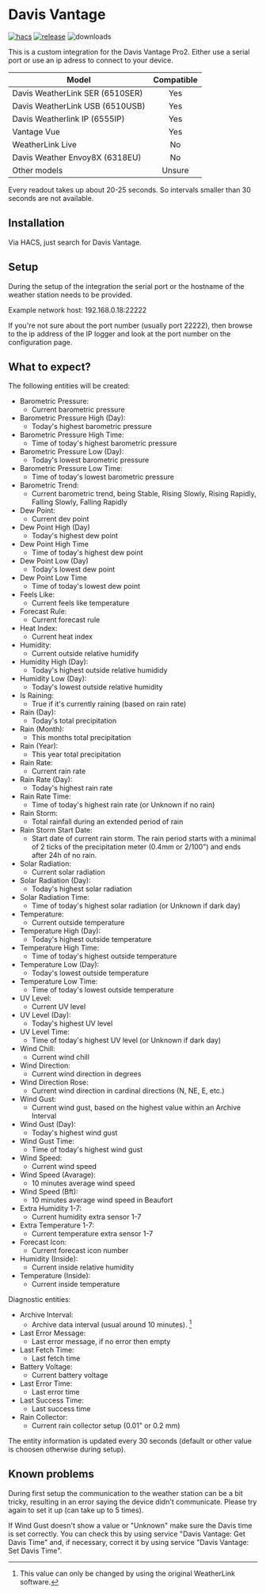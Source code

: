 # Davis Vantage

[![hacs][hacs-badge]][hacs-url]
[![release][release-badge]][release-url]
![downloads][downloads-badge]

This is a custom integration for the Davis Vantage Pro2. Either use a serial port or use an ip adress to connect to your device.

Model | Compatible
---|:---:
Davis WeatherLink SER (6510SER) | Yes
Davis WeatherLink USB (6510USB) | Yes
Davis Weatherlink IP (6555IP) | Yes 
Vantage Vue | Yes
WeatherLink Live | No
Davis Weather Envoy8X (6318EU) | No
Other models | Unsure

Every readout takes up about 20-25 seconds. So intervals smaller than 30 seconds are not available.

## Installation

Via HACS, just search for Davis Vantage.

## Setup

During the setup of the integration the serial port or the hostname of the weather station needs to be provided.

Example network host: 192.168.0.18:22222

If you're not sure about the port number (usually port 22222), then browse to the ip address of the IP logger and look at the port number on the configuration page.

## What to expect?

The following entities will be created:

- Barometric Pressure:
    - Current barometric pressure
- Barometric Pressure High (Day): 
    - Today's highest barometric pressure
- Barometric Pressure High Time:
    - Time of today's highest barometric pressure
- Barometric Pressure Low (Day): 
    - Today's lowest barometric pressure
- Barometric Pressure Low Time:
    - Time of today's lowest barometric pressure
- Barometric Trend: 
    - Current barometric trend, being Stable, Rising Slowly, Rising Rapidly, Falling Slowly, Falling Rapidly
- Dew Point: 
    - Current dev point
- Dew Point High (Day)
    - Today's highest dew point
- Dew Point High Time
    - Time of today's highest dew point
- Dew Point Low (Day)
    - Today's lowest dew point
- Dew Point Low Time
    - Time of today's lowest dew point
- Feels Like: 
    - Current feels like temperature
- Forecast Rule: 
    - Current forecast rule
- Heat Index: 
    - Current heat index
- Humidity: 
    - Current outside relative humidify
- Humidity High (Day): 
    - Today's highest outside relative humididy
- Humidity Low (Day): 
    - Today's lowest outside relative humidity
- Is Raining: 
    - True if it's currently raining (based on rain rate)
- Rain (Day): 
    - Today's total precipitation
- Rain (Month): 
    - This months total precipitation
- Rain (Year): 
    - This year total precipitation
- Rain Rate: 
    - Current rain rate
- Rain Rate (Day): 
    - Today's highest rain rate
- Rain Rate Time:
    - Time of today's highest rain rate (or Unknown if no rain)
- Rain Storm:
    - Total rainfall during an extended period of rain
- Rain Storm Start Date:
    - Start date of current rain storm. The rain period starts with a minimal of 2 ticks of the precipitation meter (0.4mm or 2/100") and ends after 24h of no rain.
- Solar Radiation: 
    - Current solar radiation
- Solar Radiation (Day): 
    - Today's highest solar radiation
- Solar Radiation Time:
    - Time of today's highest solar radiation (or Unknown if dark day)
- Temperature: 
    - Current outside temperature
- Temperature High (Day): 
    - Today's highest outside temperature
- Temperature High Time: 
    - Time of today's highest outside temperature
- Temperature Low (Day): 
    - Today's lowest outside temperature
- Temperature Low Time: 
    - Time of today's lowest outside temperature
- UV Level: 
    - Current UV level
- UV Level (Day): 
    - Today's highest UV level
- UV Level Time: 
    - Time of today's highest UV level (or Unknown if dark day)
- Wind Chill: 
    - Current wind chill
- Wind Direction: 
    - Current wind direction in degrees
- Wind Direction Rose: 
    - Current wind direction in cardinal directions (N, NE, E, etc.)
- Wind Gust: 
    - Current wind gust, based on the highest value within an Archive Interval
- Wind Gust (Day): 
    - Today's highest wind gust
- Wind Gust Time: 
    - Time of today's highest wind gust
- Wind Speed: 
    - Current wind speed
- Wind Speed (Avarage): 
    - 10 minutes average wind speed
- Wind Speed (Bft): 
    - 10 minutes average wind speed in Beaufort
- Extra Humidity 1-7: 
    - Current humidity extra sensor 1-7
- Extra Temperature 1-7:
    - Current temperature extra sensor 1-7
- Forecast Icon: 
    - Current forecast icon number
- Humidity (Inside): 
    - Current inside relative humidity
- Temperature (Inside): 
    - Current inside temperature

Diagnostic entities:
- Archive Interval: 
    - Archive data interval (usual around 10 minutes). [^1]
- Last Error Message: 
    - Last error message, if no error then empty
- Last Fetch Time: 
    - Last fetch time
- Battery Voltage: 
    - Current battery voltage
- Last Error Time: 
    - Last error time
- Last Success Time: 
    - Last success time
- Rain Collector: 
    - Current rain collector setup (0.01" or 0.2 mm)

The entity information is updated every 30 seconds (default or other value is choosen otherwise during setup).

## Known problems

During first setup the communication to the weather station can be a bit tricky, resulting in an error saying the device didn't communicate. Please try again to set it up (can take up to 5 times).

If Wind Gust doesn't show a value or "Unknown" make sure the Davis time is set correctly. You can check this by using service "Davis Vantage: Get Davis Time" and, if necessary, correct it by using service "Davis Vantage: Set Davis Time".

<!-- Badges -->

[hacs-url]: https://github.com/hacs/integration
[hacs-badge]: https://img.shields.io/badge/hacs-default-orange.svg?style=flat-square
[release-badge]: https://img.shields.io/github/v/release/MarcoGos/davis_vantage?style=flat-square
[downloads-badge]: https://img.shields.io/github/downloads/MarcoGos/davis_vantage/total?style=flat-square

[release-url]: https://github.com/MarcoGos/davis_vantage/releases

[^1]: This value can only be changed by using the original WeatherLink software.

